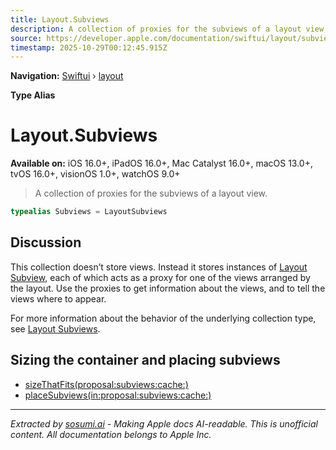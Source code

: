 ```yaml
---
title: Layout.Subviews
description: A collection of proxies for the subviews of a layout view.
source: https://developer.apple.com/documentation/swiftui/layout/subviews
timestamp: 2025-10-29T00:12:45.915Z
---
```


**Navigation:** [Swiftui](/documentation/swiftui) › [layout](/documentation/swiftui/layout)

**Type Alias**

# Layout.Subviews

**Available on:** iOS 16.0+, iPadOS 16.0+, Mac Catalyst 16.0+, macOS 13.0+, tvOS 16.0+, visionOS 1.0+, watchOS 9.0+

> A collection of proxies for the subviews of a layout view.

```swift
typealias Subviews = LayoutSubviews
```

## Discussion

This collection doesn’t store views. Instead it stores instances of [Layout Subview](/documentation/swiftui/layoutsubview), each of which acts as a proxy for one of the views arranged by the layout. Use the proxies to get information about the views, and to tell the views where to appear.

For more information about the behavior of the underlying collection type, see [Layout Subviews](/documentation/swiftui/layoutsubviews).

## Sizing the container and placing subviews

- [sizeThatFits(proposal:subviews:cache:)](/documentation/swiftui/layout/sizethatfits(proposal:subviews:cache:))
- [placeSubviews(in:proposal:subviews:cache:)](/documentation/swiftui/layout/placesubviews(in:proposal:subviews:cache:))

---

*Extracted by [sosumi.ai](https://sosumi.ai) - Making Apple docs AI-readable.*
*This is unofficial content. All documentation belongs to Apple Inc.*
